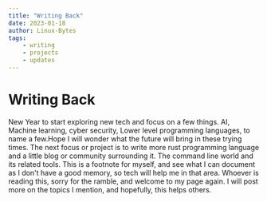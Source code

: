 ```yaml
---
title: "Writing Back"
date: 2023-01-18
author: Linux-Bytes
tags:
    - writing
    - projects
    - updates
---
```


# Writing Back


New Year to start exploring new tech and focus on a few things. AI, Machine learning, cyber security, Lower level programming languages, to name a few.Hope I will wonder what the future will bring in these trying times. The next focus or project is to write more rust programming language and a little blog or community surrounding it. The command line world and its related tools. This is a footnote for myself, and see what I can document as I don't have a good memory, so tech will help me in that area. Whoever is reading this, sorry for the ramble, and welcome to my page again. I will post more on the topics I mention, and hopefully, this helps others.

